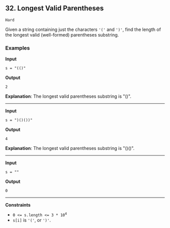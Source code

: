 ## 32. Longest Valid Parentheses

`Hard`

Given a string containing just the characters `'('` and `')'`, find the length of the longest valid (well-formed) parentheses substring.

### Examples

**Input**
```
s = "(()"
```

**Output**
```
2
```

**Explanation**: The longest valid parentheses substring is "()".

---

**Input**
```
s = ")()())"
```

**Output**
```
4
```

**Explanation**: The longest valid parentheses substring is "()()".

---

**Input**
```
s = ""
```

**Output**
```
0
```
---

**Constraints**

* <code>0 <= s.length <= 3 * 10<sup>4</sup></code>
* `s[i]` is `'('`, or `')'`.